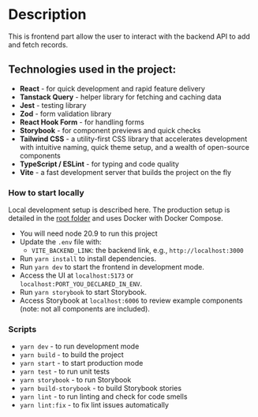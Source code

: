 # Description

This is frontend part allow the user to interact with the backend API to add and fetch records.

## Technologies used in the project:

- **React** - for quick development and rapid feature delivery
- **Tanstack Query** - helper library for fetching and caching data
- **Jest** - testing library
- **Zod** - form validation library
- **React Hook Form** - for handling forms
- **Storybook** - for component previews and quick checks
- **Tailwind CSS** - a utility-first CSS library that accelerates development with intuitive naming, quick theme setup, and a wealth of open-source components
- **TypeScript / ESLint** - for typing and code quality
- **Vite** - a fast development server that builds the project on the fly

### How to start locally

Local development setup is described here. The production setup is detailed in the [root folder](../README.md) and uses Docker with Docker Compose.

- You will need node 20.9 to run this project
- Update the `.env` file with:
  - `VITE_BACKEND_LINK`: the backend link, e.g., `http://localhost:3000`
- Run `yarn install` to install dependencies.
- Run `yarn dev` to start the frontend in development mode.
- Access the UI at `localhost:5173` or `localhost:PORT_YOU_DECLARED_IN_ENV`.
- Run `yarn storybook` to start Storybook.
- Access Storybook at `localhost:6006` to review example components (note: not all components are included).

### Scripts

- `yarn dev` - to run development mode
- `yarn build` - to build the project
- `yarn start` - to start production mode
- `yarn test` - to run unit tests
- `yarn storybook` - to run Storybook
- `yarn build-storybook` - to build Storybook stories
- `yarn lint` - to run linting and check for code smells
- `yarn lint:fix` - to fix lint issues automatically
